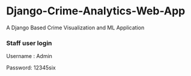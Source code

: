 # Django-Crime-Analytics-Web-App
A Django Based Crime Visualization and ML Application 

### Staff user login

Username : Admin

Password: 12345six

